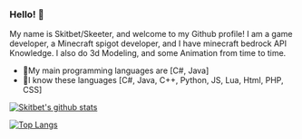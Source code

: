 ### Hello! 👋

My name is Skitbet/Skeeter, and welcome to my Github profile! I am a game developer, a Minecraft spigot developer,
and I have minecraft bedrock API Knowledge. I also do 3d Modeling, and some Animation from time to time.

- 🎉My main programming languages are [C#, Java]
- 💐I know these languages [C#, Java, C++, Python, JS, Lua, Html, PHP, CSS]

[![Skitbet's github stats](https://github-readme-stats.vercel.app/api?username=nxrighthere&theme=github_dark&show_icons=true&count_private=true&include_all_commits=true&custom_title=Skitbet%20statistics)](https://github.com/Skitbet)

[![Top Langs](https://github-readme-stats.vercel.app/api/top-langs/?username=Skitbet)](https://github.com/Skitbet)

